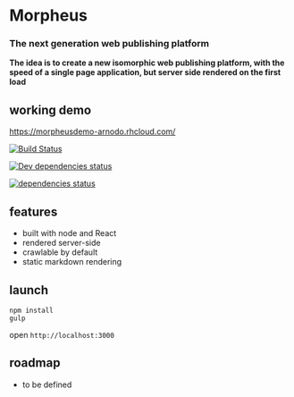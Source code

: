 # Morpheus
### The next generation web publishing platform

**The idea is to create a new isomorphic web publishing platform, with the speed of a single page application, but server side rendered on the first load**

## working demo
https://morpheusdemo-arnodo.rhcloud.com/

[![Build Status](https://secure.travis-ci.org/vesparny/morpheus.svg)](http://travis-ci.org/vesparny/morpheus)

[![Dev dependencies status](https://david-dm.org/vesparny/morpheus/dev-status.svg?style=flat)](https://david-dm.org/vesparny/morpheus#info=devDependencies "Dependency status")

[![dependencies status](https://david-dm.org/vesparny/morpheus/status.svg?style=flat)](https://david-dm.org/vesparny/morpheus#info=dependencies "Dependency status")

## features

* built with node and React
* rendered server-side
* crawlable by default
* static markdown rendering

## launch

```
npm install
gulp
```
open `http://localhost:3000`

## roadmap

* to be defined
